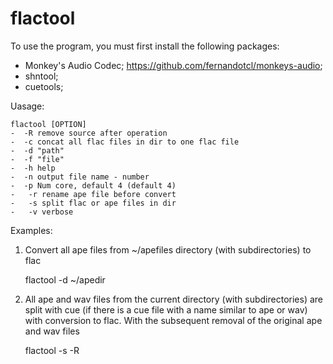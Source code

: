 # flactool

To use the program, you must first install the following packages:
- Monkey's Audio Codec; https://github.com/fernandotcl/monkeys-audio;
- shntool;
- cuetools;

Uasage:

    flactool [OPTION] 
    -  -R remove source after operation
    -  -c concat all flac files in dir to one flac file
    -  -d "path"
    -  -f "file"
    -  -h help
    -  -n output file name - number
    -  -p Num core, default 4 (default 4)
    -   -r rename ape file before convert
    -   -s split flac or ape files in dir
    -   -v verbose

Examples:
1. Convert all ape files from ~/apefiles directory (with subdirectories) to flac

    flactool -d ~/apedir 

2. All ape and wav files from the current directory (with subdirectories) are split with cue (if there is a cue file with a name similar to ape or wav) with conversion to flac. With the subsequent removal of the original ape and wav files

    flactool -s -R